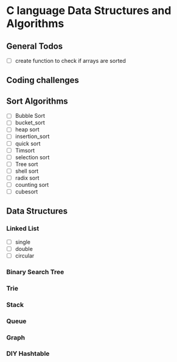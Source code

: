 # C language Data Structures and Algorithms 

## General Todos

* [ ] create function to check if arrays are sorted

## Coding challenges

## Sort Algorithms

* [ ] Bubble Sort
* [ ] bucket_sort
* [ ] heap sort
* [ ] insertion_sort
* [ ] quick sort
* [ ] Timsort
* [ ] selection sort
* [ ] Tree sort
* [ ] shell sort
* [ ] radix sort
* [ ] counting sort
* [ ] cubesort

## Data Structures

### Linked List

* [ ] single
* [ ] double
* [ ] circular

### Binary Search Tree

### Trie

### Stack

### Queue

### Graph

### DIY Hashtable